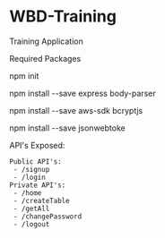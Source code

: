 # WBD-Training
Training Application

Required Packages

npm init

npm install --save express body-parser

npm install --save  aws-sdk bcryptjs

npm install --save jsonwebtoke

API's Exposed:

    Public API's:
     - /signup
     - /login
    Private API's:
     - /home
     - /createTable
     - /getAll
     - /changePassword
     - /logout
